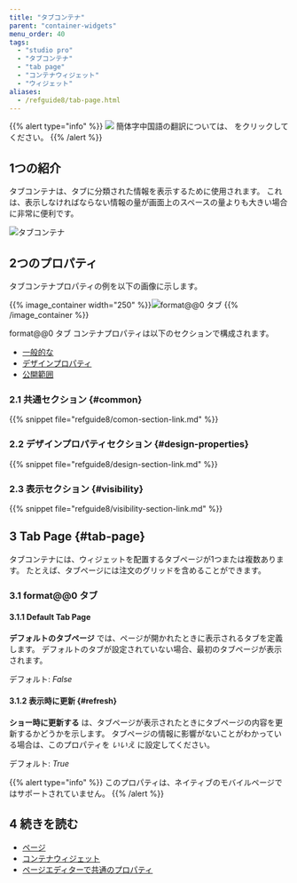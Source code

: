 ```yaml
---
title: "タブコンテナ"
parent: "container-widgets"
menu_order: 40
tags:
  - "studio pro"
  - "タブコンテナ"
  - "tab page"
  - "コンテナウィジェット"
  - "ウィジェット"
aliases:
  - /refguide8/tab-page.html
---
```


{{% alert type="info" %}}
<img src="attachments/chinese-translation/china.png" style="display: inline-block; margin: 0" /> 簡体字中国語の翻訳については、 [<unk> <unk> <unk>](https://cdn.mendix.tencent-cloud.com/documentation/refguide8/tab-container.pdf) をクリックしてください。
{{% /alert %}}

## 1つの紹介

タブコンテナは、タブに分類された情報を表示するために使用されます。 これは、表示しなければならない情報の量が画面上のスペースの量よりも大きい場合に非常に便利です。

![タブコンテナ](attachments/container-widgets/tab-container.png)

## 2つのプロパティ

タブコンテナプロパティの例を以下の画像に示します。

{{% image_container width="250" %}}![format@@0 タブ](attachments/container-widgets/tab-container-properties.png)
{{% /image_container %}}

format@@0 タブ コンテナプロパティは以下のセクションで構成されます。

* [一般的な](#common)
* [デザインプロパティ](#design-properties)
* [公開範囲](#visibility)

### 2.1 共通セクション {#common}

{{% snippet file="refguide8/comon-section-link.md" %}}

### 2.2 デザインプロパティセクション {#design-properties}

{{% snippet file="refguide8/design-section-link.md" %}}

### 2.3 表示セクション {#visibility}

{{% snippet file="refguide8/visibility-section-link.md" %}}

## 3 Tab Page {#tab-page}

タブコンテナには、ウィジェットを配置するタブページが1つまたは複数あります。 たとえば、タブページには注文のグリッドを含めることができます。

### 3.1 format@@0 タブ

#### 3.1.1 Default Tab Page

**デフォルトのタブページ** では、ページが開かれたときに表示されるタブを定義します。 デフォルトのタブが設定されていない場合、最初のタブページが表示されます。

デフォルト: *False*

#### 3.1.2 表示時に更新 {#refresh}

**ショー時に更新する** は、タブページが表示されたときにタブページの内容を更新するかどうかを示します。 タブページの情報に影響がないことがわかっている場合は、このプロパティを *いいえ* に設定してください。

デフォルト: *True*

{{% alert type="info" %}}
このプロパティは、ネイティブのモバイルページではサポートされていません。
{{% /alert %}}

## 4 続きを読む

* [ページ](page)
* [コンテナウィジェット](container-widgets)
* [ページエディターで共通のプロパティ](common-widget-properties)
